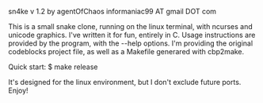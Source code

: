 sn4ke v 1.2 by  agentOfChaos  informaniac99  AT gmail DOT com

This is a small snake clone, running on the linux terminal, with ncurses and unicode graphics.
I've written it for fun, entirely in C.
Usage instructions are provided by the program, with the --help options.
I'm providing the original codeblocks project file, as well as a Makefile generared with cbp2make.

Quick start: $ make release

It's designed for the linux environment, but I don't exclude future ports.
Enjoy!
